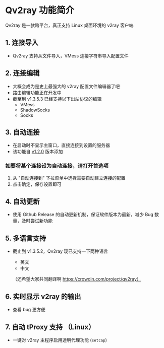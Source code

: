 # Qv2ray 功能简介

Qv2ray 是一款跨平台，真正支持 Linux 桌面环境的 v2ray 客户端

## 1. 连接导入

- Qv2ray 支持从文件导入，VMess 连接字符串导入配置文件

## 2. 连接编辑

- 大概会成为是史上最强大的 v2ray 配置文件编辑器了吧
- 路由编辑功能正在开发中
- 截至到 v1.3.5.3 已经支持以下出站协议的编辑
  - VMess
  - ShadowSocks
  - Socks

## 3. 自动连接

- 在启动时不显示主窗口，直接连接到设置的服务器
- 该功能自 [v1.2.0](./ReleaseNotes/1.2/ReleaseNote-v1.2.md) 版本添加

### 如要将某个连接设为自动连接，请打开首选项

1. 从 "自动连接到" 下拉菜单中选择需要自动建立连接的配置
2. 点击确定，保存设置即可

## 4. 自动更新

- 使用 Github Release 的自动更新机制，保证软件版本为最新，减少 Bug 数量，及时尝试新功能

## 5. 多语言支持

- 截止到 v1.3.5.2，Qv2ray 现已支持一下两种语言

  - 英文
  - 中文

  （还希望大家共同翻译啊 https://crowdin.com/project/qv2ray）

## 6. 实时显示 v2ray 的输出

- 查看 bug 更方便

## 7. 自动 tProxy 支持 （Linux）

- 一键对 v2ray 主程序启用透明代理功能 (`setcap`)

